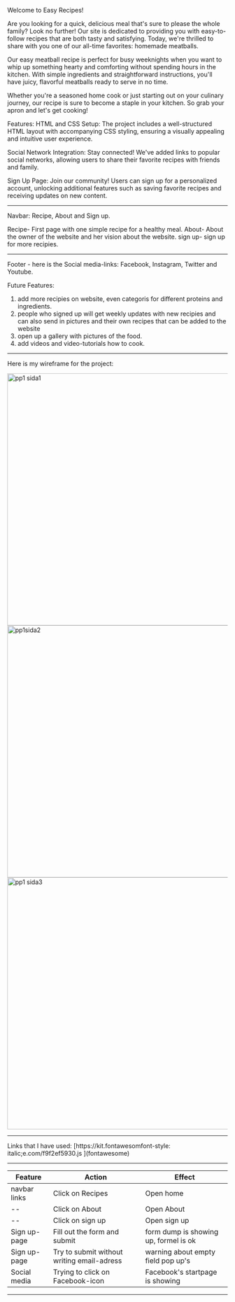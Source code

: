 Welcome to Easy Recipes!

Are you looking for a quick, delicious meal that's sure to please the whole family? Look no further! Our site is dedicated to providing you with easy-to-follow recipes that are both tasty and satisfying. Today, we're thrilled to share with you one of our all-time favorites: homemade meatballs.

Our easy meatball recipe is perfect for busy weeknights when you want to whip up something hearty and comforting without spending hours in the kitchen. With simple ingredients and straightforward instructions, you'll have juicy, flavorful meatballs ready to serve in no time.

Whether you're a seasoned home cook or just starting out on your culinary journey, our recipe is sure to become a staple in your kitchen. So grab your apron and let's get cooking!

Features:
HTML and CSS Setup: The project includes a well-structured HTML layout with accompanying CSS styling, ensuring a visually appealing and intuitive user experience.

Social Network Integration: Stay connected! We've added links to popular social networks, allowing users to share their favorite recipes with friends and family.

Sign Up Page: Join our community! Users can sign up for a personalized account, unlocking additional features such as saving favorite recipes and receiving updates on new content.

<hr>

Navbar:
Recipe, About and Sign up.

Recipe- First page with one simple recipe for a healthy meal.
About- About the owner of the website and her vision about the website.
sign up- sign up for more recipies.

<hr>

Footer - here is the Social media-links: Facebook, Instagram, Twitter and Youtube.

Future Features:
1. add more recipies on website, even categoris for different proteins and ingredients.
2. people who signed up will get weekly updates with new recipies and can also send in pictures and their own recipes that can be added to the website
3. open up a gallery with pictures of the food.
4. add videos and video-tutorials how to cook.

<hr>

Here is my wireframe for the project:



<img width="576" alt="pp1 sida1" src="https://github.com/Matildadl/recipe1/assets/163171713/0c691e52-54ef-4645-a909-c8715654828b">

<img width="576" alt="pp1sida2" src="https://github.com/Matildadl/recipe1/assets/163171713/c10bf0aa-9366-4ea8-b7a7-da7c995dfcb2">

<img width="576" alt="pp1 sida3" src="https://github.com/Matildadl/recipe1/assets/163171713/17cc2636-c003-45e4-b46a-973de20c5fc9">

<hr
>
Links that I have used:
[https://kit.fontawesomfont-style: italic;e.com/f9f2ef5930.js ](fontawesome)

<hr>

| Feature | Action | Effect 
|--|--|--| 
|navbar links|Click on Recipes| Open home|
|--|          Click on About | Open About|
|--|          Click on sign up | Open sign up|
| Sign up-page|Fill out the form and submit| form dump is showing up, formel is ok|
| Sign up-page| Try to submit without writing email-adress|warning about empty field pop up's|
|Social media | Trying to click on Facebook-icon|Facebook's startpage is showing|

<hr>